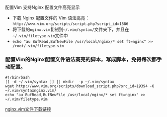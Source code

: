 配置Vim 支持Nginx 配置文件高亮显示
* 下载 Nginx 配置文件的 Vim 语法高亮：`http://www.vim.org/scripts/script.php?script_id=1886`
* 将下载的`nginx.vim`复制到`~/.vim/syntax/`文件夹下，并且在`~/.vim/filetype.vim`文件中
* `echo "au BufRead,BufNewFile /usr/local/nginx/* set ft=nginx" >> /root/.vim/filetype.vim`

 ### 配置Vim的Nginx配置文件语法高亮的脚本，写成脚本，免得每次都手动配置。
 ```
 #!/bin/bash
 [[ -d ~/.vim/syntax ]] || mkdir  -p ~/.vim/syntax
 wget http://www.vim.org/scripts/download_script.php?src_id=19394 -O ~/.vim/syntaxnginx.vim/
 echo "au BufRead,BufNewFile /usr/local/nginx/* set ft=nginx" >> ~/.vim/filetype.vim
 ```

 [nginx.vim文件下载链接](http://www.zerounix.com/upload/web/nginx/nginx.vim)
